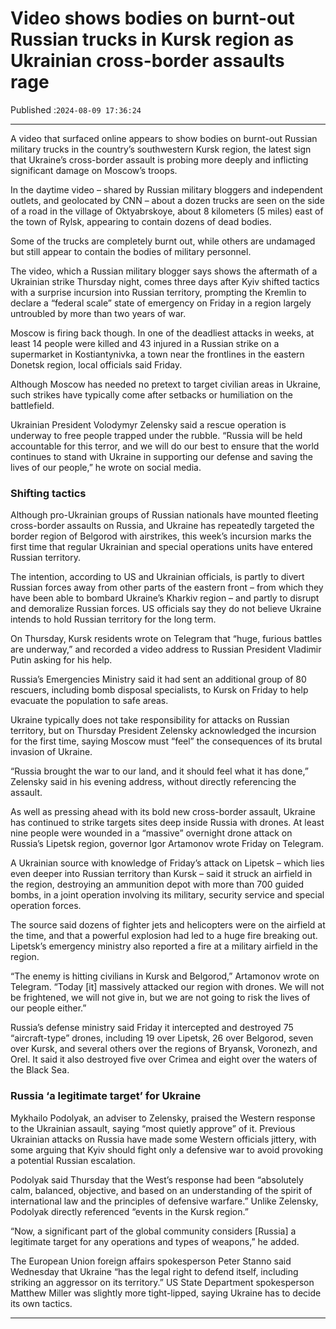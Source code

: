 # Video shows bodies on burnt-out Russian trucks in Kursk region as Ukrainian cross-border assaults rage

Published :`2024-08-09 17:36:24`

---

A video that surfaced online appears to show bodies on burnt-out Russian military trucks in the country’s southwestern Kursk region, the latest sign that Ukraine’s cross-border assault is probing more deeply and inflicting significant damage on Moscow’s troops.

In the daytime video – shared by Russian military bloggers and independent outlets, and geolocated by CNN – about a dozen trucks are seen on the side of a road in the village of Oktyabrskoye, about 8 kilometers (5 miles) east of the town of Rylsk, appearing to contain dozens of dead bodies.

Some of the trucks are completely burnt out, while others are undamaged but still appear to contain the bodies of military personnel.

The video, which a Russian military blogger says shows the aftermath of a Ukrainian strike Thursday night, comes three days after Kyiv shifted tactics with a surprise incursion into Russian territory, prompting the Kremlin to declare a “federal scale” state of emergency on Friday in a region largely untroubled by more than two years of war.

Moscow is firing back though. In one of the deadliest attacks in weeks, at least 14 people were killed and 43 injured in a Russian strike on a supermarket in Kostiantynivka, a town near the frontlines in the eastern Donetsk region, local officials said Friday.

Although Moscow has needed no pretext to target civilian areas in Ukraine, such strikes have typically come after setbacks or humiliation on the battlefield.

Ukrainian President Volodymyr Zelensky said a rescue operation is underway to free people trapped under the rubble. “Russia will be held accountable for this terror, and we will do our best to ensure that the world continues to stand with Ukraine in supporting our defense and saving the lives of our people,” he wrote on social media.

### Shifting tactics

Although pro-Ukrainian groups of Russian nationals have mounted fleeting cross-border assaults on Russia, and Ukraine has repeatedly targeted the border region of Belgorod with airstrikes, this week’s incursion marks the first time that regular Ukrainian and special operations units have entered Russian territory.

The intention, according to US and Ukrainian officials, is partly to divert Russian forces away from other parts of the eastern front – from which they have been able to bombard Ukraine’s Kharkiv region – and partly to disrupt and demoralize Russian forces. US officials say they do not believe Ukraine intends to hold Russian territory for the long term.

On Thursday, Kursk residents wrote on Telegram that “huge, furious battles are underway,” and recorded a video address to Russian President Vladimir Putin asking for his help.

Russia’s Emergencies Ministry said it had sent an additional group of 80 rescuers, including bomb disposal specialists, to Kursk on Friday to help evacuate the population to safe areas.

Ukraine typically does not take responsibility for attacks on Russian territory, but on Thursday President Zelensky acknowledged the incursion for the first time, saying Moscow must “feel” the consequences of its brutal invasion of Ukraine.

“Russia brought the war to our land, and it should feel what it has done,” Zelensky said in his evening address, without directly referencing the assault.

As well as pressing ahead with its bold new cross-border assault, Ukraine has continued to strike targets sites deep inside Russia with drones. At least nine people were wounded in a “massive” overnight drone attack on Russia’s Lipetsk region, governor Igor Artamonov wrote Friday on Telegram.

A Ukrainian source with knowledge of Friday’s attack on Lipetsk – which lies even deeper into Russian territory than Kursk – said it struck an airfield in the region, destroying an ammunition depot with more than 700 guided bombs, in a joint operation involving its military, security service and special operation forces.

The source said dozens of fighter jets and helicopters were on the airfield at the time, and that a powerful explosion had led to a huge fire breaking out. Lipetsk’s emergency ministry also reported a fire at a military airfield in the region.

“The enemy is hitting civilians in Kursk and Belgorod,” Artamonov wrote on Telegram. “Today [it] massively attacked our region with drones. We will not be frightened, we will not give in, but we are not going to risk the lives of our people either.”

Russia’s defense ministry said Friday it intercepted and destroyed 75 “aircraft-type” drones, including 19 over Lipetsk, 26 over Belgorod, seven over Kursk, and several others over the regions of Bryansk, Voronezh, and Orel. It said it also destroyed five over Crimea and eight over the waters of the Black Sea.

### Russia ‘a legitimate target’ for Ukraine

Mykhailo Podolyak, an adviser to Zelensky, praised the Western response to the Ukrainian assault, saying “most quietly approve” of it. Previous Ukrainian attacks on Russia have made some Western officials jittery, with some arguing that Kyiv should fight only a defensive war to avoid provoking a potential Russian escalation.

Podolyak said Thursday that the West’s response had been “absolutely calm, balanced, objective, and based on an understanding of the spirit of international law and the principles of defensive warfare.” Unlike Zelensky, Podolyak directly referenced “events in the Kursk region.”

“Now, a significant part of the global community considers [Russia] a legitimate target for any operations and types of weapons,” he added.

The European Union foreign affairs spokesperson Peter Stanno said Wednesday that Ukraine “has the legal right to defend itself, including striking an aggressor on its territory.” US State Department spokesperson Matthew Miller was slightly more tight-lipped, saying Ukraine has to decide its own tactics.

---

